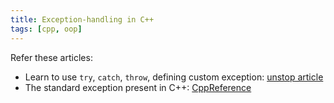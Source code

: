 ```yaml
---
title: Exception-handling in C++
tags: [cpp, oop]
---
```


Refer these articles:

- Learn to use `try`, `catch`, `throw`, defining custom exception: [unstop article](https://unstop.com/blog/cpp-exception-handling)
- The standard exception present in C++: [CppReference](https://en.cppreference.com/w/cpp/error/exception#standard-exceptions)
